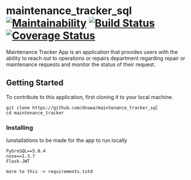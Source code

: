 # maintenance_tracker_sql           [![Maintainability](https://api.codeclimate.com/v1/badges/a99a88d28ad37a79dbf6/maintainability)](https://codeclimate.com/github/codeclimate/codeclimate/maintainability)            [![Build Status](https://travis-ci.org/dnuwa/maintenance_tracker_sql.svg?branch=master)](https://travis-ci.org/dnuwa/maintenance_tracker_sql)           [![Coverage Status](https://coveralls.io/repos/github/dnuwa/maintenance_tracker_sql/badge.svg?branch=master)](https://coveralls.io/github/dnuwa/maintenance_tracker_sql?branch=master)           

Maintenance Tracker App is an application that provides users with the ability to reach out to operations or repairs department regarding repair or maintenance requests and monitor the status of their request.

## Getting Started

To contribute to this application, first cloning it to your local machine.

```
git clone https://github.com/dnuwa/maintenance_tracker_sql
cd maintenance_tracker
```
### Installing

Iunstallations to be made for the app to run locally

```
PyGreSQL==5.0.4
nose==1.3.7
Flask-JWT

more to this -> requirements.txtd
```